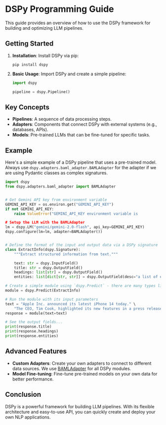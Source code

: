 # DSPy Programming Guide

This guide provides an overview of how to use the DSPy framework for building and optimizing LLM pipelines.

## Getting Started

1. **Installation**: Install DSPy via pip:

   ```
   pip install dspy
   ```

2. **Basic Usage**: Import DSPy and create a simple pipeline:

   ```python
   import dspy

   pipeline = dspy.Pipeline()
   ```

## Key Concepts

- **Pipelines**: A sequence of data processing steps.
- **Adapters**: Components that connect DSPy with external systems (e.g., databases, APIs).
- **Models**: Pre-trained LLMs that can be fine-tuned for specific tasks.

## Example

Here's a simple example of a DSPy pipeline that uses a pre-trained model. Always use `dspy.adapters.baml_adapter.BAMLAdapter` for the adapter if we are using Pydantic classes as complex signatures.

```python
import dspy
from dspy.adapters.baml_adapter import BAMLAdapter


# Get Gemini API key from environment variable
GEMINI_API_KEY = os.environ.get("GEMINI_API_KEY")
if not GEMINI_API_KEY:
    raise ValueError("GEMINI_API_KEY environment variable is

# Setup the LLM with the BAMLAdapter
lm = dspy.LM("gemini/gemini-2.0-flash", api_key=GEMINI_API_KEY)
dspy.configure(lm=lm, adapter=BAMLAdapter())


# Define the format of the input and output data via a DSPy signature
class ExtractInfo(dspy.Signature):
    """Extract structured information from text."""

    text: str = dspy.InputField()
    title: str = dspy.OutputField()
    headings: list[str] = dspy.OutputField()
    entities: list[dict[str, str]] = dspy.OutputField(desc="a list of entities and their metadata")

# Create a simple module using `dspy.Predict` - there are many types like `dspy.ChainOfThought`.
module = dspy.Predict(ExtractInfo)

# Run the module with its input parameters
text = "Apple Inc. announced its latest iPhone 14 today." \
    "The CEO, Tim Cook, highlighted its new features in a press release."
response = module(text=text)

# See the output fields...
print(response.title)
print(response.headings)
print(response.entities)
```

## Advanced Features

- **Custom Adapters**: Create your own adapters to connect to different data sources. We use [BAMLAdapter](https://github.com/prrao87/dspy/blob/main/dspy/adapters/baml_adapter.py) for all DSPy modules.
- **Model Fine-tuning**: Fine-tune pre-trained models on your own data for better performance.

## Conclusion

DSPy is a powerful framework for building LLM pipelines. With its flexible architecture and easy-to-use API, you can quickly create and deploy your own NLP applications.
